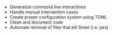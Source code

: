 - Generalize command line interactions
- Handle manual intervention cases
- Create proper configuration system using TOML
- Clean and document code
- Automate removal of files that kill Gmail (i.e. jars)
